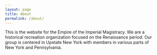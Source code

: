 ```yaml
---
layout: page
title: About
permalink: /about/
---
```

This is the website for the Empire of the Imperial Magistracy. We are a historical recreation organization focused on the Renaissance period. Our group is centered in Upstate New York with members in various parts of New York and Pennsylvania.
